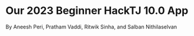 # Our 2023 Beginner HackTJ 10.0 App
By Aneesh Peri, Pratham Vaddi, Ritwik Sinha, and Salban Nithilaselvan
